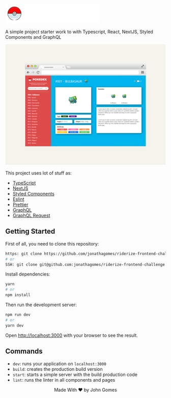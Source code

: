 ![Pokemon logo](.github/logo-pokedex.png)

A simple project starter work to with Typescript, React, NextJS, Styled Components and GraphQL

![Mockup](.github/mockup.png)

This project uses lot of stuff as:

- [TypeScript](https://www.typescriptlang.org/)
- [NextJS](https://nextjs.org/)
- [Styled Components](https://styled-components.com/)
- [Eslint](https://eslint.org/)
- [Prettier](https://prettier.io/)
- [GraphQL](https://graphql.org)
- [GraphQL Request](https://github.com/prisma-labs/graphql-request)

## Getting Started

First of all, you need to clone this repository:

```bash
https: git clone https://github.com/jonathagomes/riderize-frontend-challenge.git
# or
SSH: git clone git@github.com:jonathagomes/riderize-frontend-challenge.git
```

Install dependencies:

```bash
yarn
# or
npm install
```

Then run the development server:

```bash
npm run dev
# or
yarn dev
```

Open [http://localhost:3000](http://localhost:3000) with your browser to see the result.

## Commands

- `dev`: runs your application on `localhost:3000`
- `build`: creates the production build version
- `start`: starts a simple server with the build production code
- `lint`: runs the linter in all components and pages

<center>

  Made With ❤ by John Gomes

</center>
